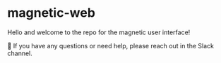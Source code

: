 # magnetic-web

Hello and welcome to the repo for the magnetic user interface!

💬 If you have any questions or need help, please reach out in the Slack channel.

